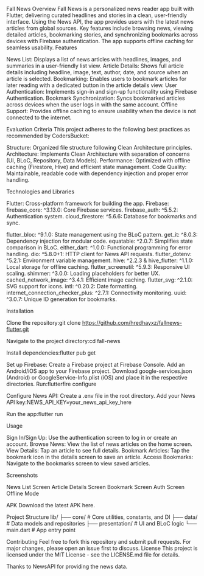 Fall News
Overview
Fall News is a personalized news reader app built with Flutter, delivering curated headlines and stories in a clean, user-friendly interface. Using the News API, the app provides users with the latest news articles from global sources. Key features include browsing news, viewing detailed articles, bookmarking stories, and synchronizing bookmarks across devices with Firebase authentication. The app supports offline caching for seamless usability.
Features

News List: Displays a list of news articles with headlines, images, and summaries in a user-friendly list view.
Article Details: Shows full article details including headline, image, text, author, date, and source when an article is selected.
Bookmarking: Enables users to bookmark articles for later reading with a dedicated button in the article details view.
User Authentication: Implements sign-in and sign-up functionality using Firebase Authentication.
Bookmark Synchronization: Syncs bookmarked articles across devices when the user logs in with the same account.
Offline Support: Provides offline caching to ensure usability when the device is not connected to the internet.

Evaluation Criteria
This project adheres to the following best practices as recommended by CodersBucket:

Structure: Organized file structure following Clean Architecture principles.
Architecture: Implements Clean Architecture with separation of concerns (UI, BLoC, Repository, Data Models).
Performance: Optimized with offline caching (Firestore, Hive) and efficient state management.
Code Quality: Maintainable, readable code with dependency injection and proper error handling.

Technologies and Libraries

Flutter: Cross-platform framework for building the app.
Firebase:
firebase_core: ^3.13.0: Core Firebase services.
firebase_auth: ^5.5.2: Authentication system.
cloud_firestore: ^5.6.6: Database for bookmarks and sync.


flutter_bloc: ^9.1.0: State management using the BLoC pattern.
get_it: ^8.0.3: Dependency injection for modular code.
equatable: ^2.0.7: Simplifies state comparison in BLoC.
either_dart: ^1.0.0: Functional programming for error handling.
dio: ^5.8.0+1: HTTP client for News API requests.
flutter_dotenv: ^5.2.1: Environment variable management.
hive: ^2.2.3 & hive_flutter: ^1.1.0: Local storage for offline caching.
flutter_screenutil: ^5.9.3: Responsive UI scaling.
shimmer: ^3.0.0: Loading placeholders for better UX.
cached_network_image: ^3.4.1: Efficient image caching.
flutter_svg: ^2.1.0: SVG support for icons.
intl: ^0.20.2: Date formatting.
internet_connection_checker_plus: ^2.7.1: Connectivity monitoring.
uuid: ^3.0.7: Unique ID generation for bookmarks.

Installation

Clone the repository:git clone https://github.com/hredhayxz/fallnews-flutter.git


Navigate to the project directory:cd fall-news


Install dependencies:flutter pub get


Set up Firebase:
Create a Firebase project at Firebase Console.
Add an Android/iOS app to your Firebase project.
Download google-services.json (Android) or GoogleService-Info.plist (iOS) and place it in the respective directories.
Run:flutterfire configure




Configure News API:
Create a .env file in the root directory.
Add your News API key:NEWS_API_KEY=your_news_api_key_here




Run the app:flutter run



Usage

Sign In/Sign Up: Use the authentication screen to log in or create an account.
Browse News: View the list of news articles on the home screen.
View Details: Tap an article to see full details.
Bookmark Articles: Tap the bookmark icon in the details screen to save an article.
Access Bookmarks: Navigate to the bookmarks screen to view saved articles.

Screenshots



News List Screen
Article Details Screen
Bookmark Screen
Auth Screen
Offline Mode



APK
Download the latest APK here.

Project Structure
lib/
├── core/              # Core utilities, constants, and DI
├── data/              # Data models and repositories
├── presentation/      # UI and BLoC logic
└── main.dart          # App entry point

Contributing
Feel free to fork this repository and submit pull requests. For major changes, please open an issue first to discuss.
License
This project is licensed under the MIT License - see the LICENSE.md file for details.


Thanks to NewsAPI for providing the news data.

